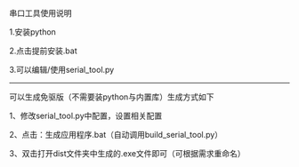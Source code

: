 串口工具使用说明

1.安装python

2.点击提前安装.bat

3.可以编辑/使用serial_tool.py

-----------------------------------------------------------------

可以生成免驱版（不需要装python与内置库）生成方式如下

1、修改serial_tool.py中配置，设置相关配置

2、点击：生成应用程序.bat（自动调用build_serial_tool.py）

3、双击打开dist文件夹中生成的.exe文件即可（可根据需求重命名）